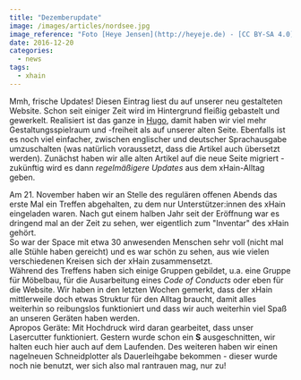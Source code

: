 ```yaml
---
title: "Dezemberupdate"
image: /images/articles/nordsee.jpg
image_reference: "Foto [Heye Jensen](http://heyeje.de) - [CC BY-SA 4.0](https://creativecommons.org/licenses/by-sa/4.0/)"
date: 2016-12-20
categories:
  - news
tags:
  - xhain
---
```


Mmh, frische Updates! Diesen Eintrag liest du auf unserer neu gestalteten Website. Schon seit einiger Zeit wird im Hintergrund fleißig gebastelt und gewerkelt. Realisiert ist das ganze in [Hugo](https://gohugo.io/), damit haben wir viel mehr Gestaltungsspielraum und -freiheit als auf unserer alten Seite. Ebenfalls ist es noch viel einfacher, zwischen englischer und deutscher Sprachausgabe umzuschalten (was natürlich voraussetzt, dass die Artikel auch übersetzt werden). Zunächst haben wir alle alten Artikel auf die neue Seite migriert - zukünftig wird es dann _regelmäßigere Updates_ aus dem xHain-Alltag geben.

<!-- more -->

Am 21. November haben wir an Stelle des regulären offenen Abends das erste Mal ein Treffen abgehalten, zu dem nur Unterstützer:innen des xHain eingeladen waren. Nach gut einem halben Jahr seit der Eröffnung war es dringend mal an der Zeit zu sehen, wer eigentlich zum "Inventar" des xHain gehört.  
So war der Space mit etwa 30 anwesenden Menschen sehr voll (nicht mal alle Stühle haben gereicht) und es war schön zu sehen, aus wie vielen verschiedenen Kreisen sich der xHain zusammensetzt.  
Während des Treffens haben sich einige Gruppen gebildet, u.a. eine Gruppe für Möbelbau, für die Ausarbeitung eines _Code of Conducts_ oder eben für die Website. Wir haben in den letzten Wochen gemerkt, dass der xHain mittlerweile doch etwas Struktur für den Alltag braucht, damit alles weiterhin so reibungslos funktioniert und dass wir auch weiterhin viel Spaß an unseren Geräten haben werden.  
Apropos Geräte: Mit Hochdruck wird daran gearbeitet, dass unser Lasercutter funktioniert. Gestern wurde schon ein **S** ausgeschnitten, wir halten euch hier auch auf dem Laufenden. Des weiteren haben wir einen nagelneuen Schneidplotter als Dauerleihgabe bekommen - dieser wurde noch nie benutzt, wer sich also mal rantrauen mag, nur zu!
